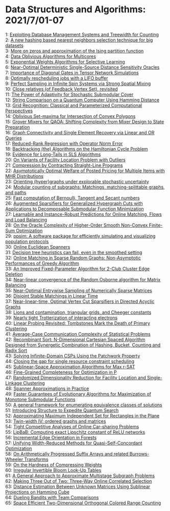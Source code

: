 # Data Structures and Algorithms: 2021/7/01-07  
1: [Exploiting Database Management Systems and Treewidth for Counting](https://doi.org/10.48550/arXiv.2001.04191)  
2: [A new hashing based nearest neighbors selection technique for big  datasets](https://doi.org/10.48550/arXiv.2004.02290)  
3: [More on zeros and approximation of the Ising partition function](https://doi.org/10.48550/arXiv.2005.11232)  
4: [Data Oblivious Algorithms for Multicores](https://doi.org/10.48550/arXiv.2008.00332)  
5: [Exponential Weights Algorithms for Selective Learning](https://doi.org/10.48550/arXiv.2106.15662)  
6: [Near-Optimal Deterministic Single-Source Distance Sensitivity Oracles](https://doi.org/10.48550/arXiv.2106.15731)  
7: [Importance of Diagonal Gates in Tensor Network Simulations](https://doi.org/10.48550/arXiv.2106.15740)  
8: [Optimally rescheduling jobs with a LIFO buffer](https://doi.org/10.48550/arXiv.2106.15901)  
9: [Perfect Sampling in Infinite Spin Systems via Strong Spatial Mixing](https://doi.org/10.48550/arXiv.2106.15992)  
10: [Close relatives (of Feedback Vertex Set), revisited](https://doi.org/10.48550/arXiv.2106.16015)  
11: [The Power of Adaptivity for Stochastic Submodular Cover](https://doi.org/10.48550/arXiv.2106.16115)  
12: [String Comparison on a Quantum Computer Using Hamming Distance](https://doi.org/10.48550/arXiv.2106.16173)  
13: [Grid Recognition: Classical and Parameterized Computational Perspectives](https://doi.org/10.48550/arXiv.2106.16180)  
14: [Oblivious Set-maxima for Intersection of Convex Polygons](https://doi.org/10.48550/arXiv.1811.02676)  
15: [Grover Mixers for QAOA: Shifting Complexity from Mixer Design to State  Preparation](https://doi.org/10.48550/arXiv.2006.00354)  
16: [Graph Connectivity and Single Element Recovery via Linear and OR Queries](https://doi.org/10.48550/arXiv.2007.06098)  
17: [Reduced-Rank Regression with Operator Norm Error](https://doi.org/10.48550/arXiv.2011.04564)  
18: [Backtracking (the) Algorithms on the Hamiltonian Cycle Problem](https://doi.org/10.48550/arXiv.2107.00314)  
19: [Evidence for Long-Tails in SLS Algorithms](https://doi.org/10.48550/arXiv.2107.00378)  
20: [On Variants of Facility Location Problem with Outliers](https://doi.org/10.48550/arXiv.2107.00403)  
21: [Compression by Contracting Straight-Line Programs](https://doi.org/10.48550/arXiv.2107.00446)  
22: [Asymptotically Optimal Welfare of Posted Pricing for Multiple Items with  MHR Distributions](https://doi.org/10.48550/arXiv.2107.00526)  
23: [Orienting (hyper)graphs under explorable stochastic uncertainty](https://doi.org/10.48550/arXiv.2107.00572)  
24: [Modular counting of subgraphs: Matchings, matching-splittable graphs,  and paths](https://doi.org/10.48550/arXiv.2107.00629)  
25: [Fast computation of Bernoulli, Tangent and Secant numbers](https://doi.org/10.48550/arXiv.1108.0286)  
26: [Augmented Sparsifiers for Generalized Hypergraph Cuts with Applications  to Decomposable Submodular Function Minimization](https://doi.org/10.48550/arXiv.2007.08075)  
27: [Learnable and Instance-Robust Predictions for Online Matching, Flows and  Load Balancing](https://doi.org/10.48550/arXiv.2011.11743)  
28: [On the Oracle Complexity of Higher-Order Smooth Non-Convex Finite-Sum  Optimization](https://doi.org/10.48550/arXiv.2103.05138)  
29: [ppsim: A software package for efficiently simulating and visualizing  population protocols](https://doi.org/10.48550/arXiv.2105.04702)  
30: [Online Euclidean Spanners](https://doi.org/10.48550/arXiv.2107.00684)  
31: [Decision tree heuristics can fail, even in the smoothed setting](https://doi.org/10.48550/arXiv.2107.00819)  
32: [Online Matching in Sparse Random Graphs: Non-Asymptotic Performances of  Greedy Algorithm](https://doi.org/10.48550/arXiv.2107.00995)  
33: [An Improved Fixed-Parameter Algorithm for 2-Club Cluster Edge Deletion](https://doi.org/10.48550/arXiv.2107.01133)  
34: [Near-linear convergence of the Random Osborne algorithm for Matrix  Balancing](https://doi.org/10.48550/arXiv.2004.02837)  
35: [Near-Optimal Entrywise Sampling of Numerically Sparse Matrices](https://doi.org/10.48550/arXiv.2011.01777)  
36: [Disjoint Stable Matchings in Linear Time](https://doi.org/10.48550/arXiv.2011.13248)  
37: [Near-linear-time, Optimal Vertex Cut Sparsifiers in Directed Acyclic  Graphs](https://doi.org/10.48550/arXiv.2011.13485)  
38: [Lions and contamination, triangular grids, and Cheeger constants](https://doi.org/10.48550/arXiv.2012.06702)  
39: [Nearly tight Trotterization of interacting electrons](https://doi.org/10.48550/arXiv.2012.09194)  
40: [Linear Probing Revisited: Tombstones Mark the Death of Primary  Clustering](https://doi.org/10.48550/arXiv.2107.01250)  
41: [Average-Case Communication Complexity of Statistical Problems](https://doi.org/10.48550/arXiv.2107.01335)  
42: [Recombinant Sort: N-Dimensional Cartesian Spaced Algorithm Designed from  Synergetic Combination of Hashing, Bucket, Counting and Radix Sort](https://doi.org/10.48550/arXiv.2107.01391)  
43: [Solving Infinite-Domain CSPs Using the Patchwork Property](https://doi.org/10.48550/arXiv.2107.01428)  
44: [Closing the gap for single resource constraint scheduling](https://doi.org/10.48550/arXiv.2107.01613)  
45: [Sublinear-Space Approximation Algorithms for Max r-SAT](https://doi.org/10.48550/arXiv.2107.01673)  
46: [Fine-Grained Completeness for Optimization in P](https://doi.org/10.48550/arXiv.2107.01721)  
47: [Randomized Dimensionality Reduction for Facility Location and  Single-Linkage Clustering](https://doi.org/10.48550/arXiv.2107.01804)  
48: [Spanner Approximations in Practice](https://doi.org/10.48550/arXiv.2107.02018)  
49: [Faster Guarantees of Evolutionary Algorithms for Maximization of  Monotone Submodular Functions](https://doi.org/10.48550/arXiv.1908.01230)  
50: [A general framework for enumerating equivalence classes of solutions](https://doi.org/10.48550/arXiv.2004.12143)  
51: [Introducing Structure to Expedite Quantum Search](https://doi.org/10.48550/arXiv.2006.05828)  
52: [Approximating Maximum Independent Set for Rectangles in the Plane](https://doi.org/10.48550/arXiv.2101.00326)  
53: [Twin-width IV: ordered graphs and matrices](https://doi.org/10.48550/arXiv.2102.03117)  
54: [Tight Competitive Analyses of Online Car-sharing Problems](https://doi.org/10.48550/arXiv.2103.07367)  
55: [LipBaB: Computing exact Lipschitz constant of ReLU networks](https://doi.org/10.48550/arXiv.2105.05495)  
56: [Incremental Edge Orientation in Forests](https://doi.org/10.48550/arXiv.2107.02318)  
57: [Unifying Width-Reduced Methods for Quasi-Self-Concordant Optimization](https://doi.org/10.48550/arXiv.2107.02432)  
58: [On Arithmetically Progressed Suffix Arrays and related Burrows-Wheeler  Transforms](https://doi.org/10.48550/arXiv.2107.02503)  
59: [On the Hardness of Compressing Weights](https://doi.org/10.48550/arXiv.2107.02554)  
60: [Irregular Invertible Bloom Look-Up Tables](https://doi.org/10.48550/arXiv.2107.02573)  
61: [A General Approach to Approximate Multistage Subgraph Problems](https://doi.org/10.48550/arXiv.2107.02581)  
62: [Making Three Out of Two: Three-Way Online Correlated Selection](https://doi.org/10.48550/arXiv.2107.02605)  
63: [Distance Estimation Between Unknown Matrices Using Sublinear Projections  on Hamming Cube](https://doi.org/10.48550/arXiv.2107.02666)  
64: [Dueling Bandits with Team Comparisons](https://doi.org/10.48550/arXiv.2107.02738)  
65: [Space Efficient Two-Dimensional Orthogonal Colored Range Counting](https://doi.org/10.48550/arXiv.2107.02787)  